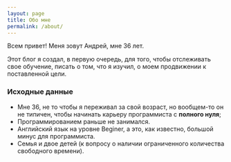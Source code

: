 ```yaml
---
layout: page
title: Обо мне
permalink: /about/
---
```


Всем привет!
Меня зовут Андрей, мне 36 лет. 

Этот блог я создал, в первую очередь, для того, чтобы отслеживать свое обучение, писать о том, что я изучил, о моем продвижении к поставленной цели.

### Исходные данные

* Мне 36, не то чтобы я переживал за свой возраст, но вообщем-то он не типичен, чтобы начинать карьеру программиста с **полного нуля**;
* Программированием раньше не занимался.
* Английский язык на уровне Beginer, а это, как известно, большой минус для программиста.
* Семья и двое детей (к вопросу о наличии ограниченного количества свободного времени).
